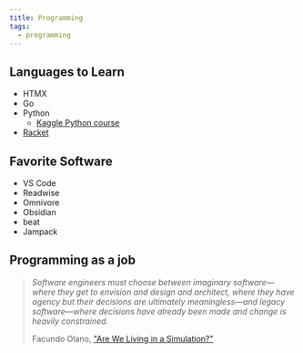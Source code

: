 ```yaml
---
title: Programming
tags:
  - programming
---
```


## Languages to Learn

- HTMX
- Go
- Python
  - [Kaggle Python course](https://www.kaggle.com/learn/python)
- [Racket](https://racket-lang.org)

## Favorite Software

- VS Code
- Readwise
- Omnivore
- Obsidian
- beat
- Jampack

## Programming as a job

> *Software engineers must choose between imaginary software—where they get to envision and design and architect, where they have agency but their decisions are ultimately meaningless—and legacy software—where decisions have already been made and change is heavily constrained.*
>
> Facundo Olano, ["Are We Living in a Simulation?"](https://olano.dev/blog/are-we-living-in-a-simulation/)
